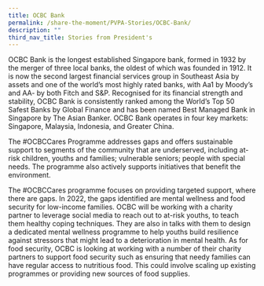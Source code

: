 ```yaml
---
title: OCBC Bank
permalink: /share-the-moment/PVPA-Stories/OCBC-Bank/
description: ""
third_nav_title: Stories from President's
---
```


OCBC Bank is the longest established Singapore bank, formed in 1932 by the merger of three local banks, the oldest of which was founded in 1912. It is now the second largest financial services group in Southeast Asia by assets and one of the world’s most highly rated banks, with Aa1 by Moody’s and AA- by both Fitch and S&P. Recognised for its financial strength and stability, OCBC Bank is consistently ranked among the World’s Top 50 Safest Banks by Global Finance and has been named Best Managed Bank in Singapore by The Asian Banker. OCBC Bank operates in four key markets: Singapore, Malaysia, Indonesia, and Greater China.

The #OCBCCares Programme addresses gaps and offers sustainable support to segments of the community that are underserved, including at-risk children, youths and families; vulnerable seniors; people with special needs. The programme also actively supports initiatives that benefit the environment.

The #OCBCCares programme focuses on providing targeted support, where there are gaps. In 2022, the gaps identified are mental wellness and food security for low-income families. OCBC will be working with a charity partner to leverage social media to reach out to at-risk youths, to teach them healthy coping techniques. They are also in talks with them to design a dedicated mental wellness programme to help youths build resilience against stressors that might lead to a deterioration in mental health. As for food security, OCBC is looking at working with a number of their charity partners to support food security such as ensuring that needy families can have regular access to nutritious food. This could involve scaling up existing programmes or providing new sources of food supplies.